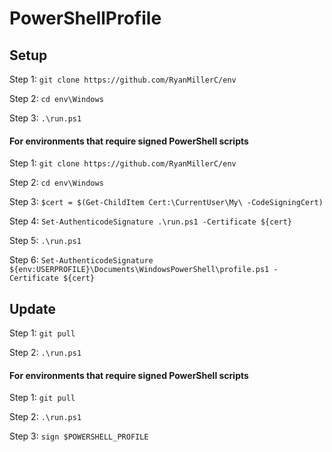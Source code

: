 # PowerShellProfile

## Setup

Step 1: `git clone https://github.com/RyanMillerC/env`

Step 2: `cd env\Windows`

Step 3: `.\run.ps1`


#### For environments that require signed PowerShell scripts

Step 1: `git clone https://github.com/RyanMillerC/env`

Step 2: `cd env\Windows`

Step 3: `$cert = $(Get-ChildItem Cert:\CurrentUser\My\ -CodeSigningCert)`

Step 4: `Set-AuthenticodeSignature .\run.ps1 -Certificate ${cert}`

Step 5: `.\run.ps1`

Step 6: `Set-AuthenticodeSignature ${env:USERPROFILE}\Documents\WindowsPowerShell\profile.ps1 -Certificate ${cert}`


## Update

Step 1: `git pull`

Step 2: `.\run.ps1`


#### For environments that require signed PowerShell scripts

Step 1: `git pull`

Step 2: `.\run.ps1`

Step 3: `sign $POWERSHELL_PROFILE`
